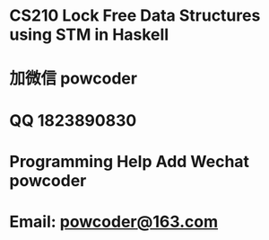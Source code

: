 # CS210 Lock Free Data Structures using STM in Haskell
# 加微信 powcoder

# QQ 1823890830

# Programming Help Add Wechat powcoder

# Email: powcoder@163.com

